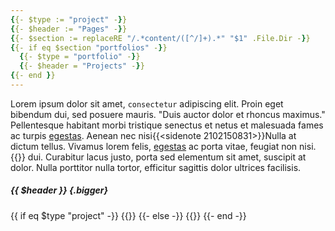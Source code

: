 ```yaml
---
{{- $type := "project" -}}
{{- $header := "Pages" -}}
{{- $section := replaceRE "/.*content/([^/]+).*" "$1" .File.Dir -}}
{{- if eq $section "portfolios" -}}
  {{- $type = "portfolio" -}}
  {{- $header = "Projects" -}}
{{- end }}
---
```


Lorem ipsum dolor sit amet, `consectetur` adipiscing elit. Proin eget bibendum dui, sed posuere mauris. "Duis auctor dolor et rhoncus maximus." Pellentesque habitant morbi tristique senectus et netus et malesuada fames ac turpis [egestas](/demo). Aenean nec nisi{{<sidenote 2102150831>}}Nulla at dictum tellus. Vivamus lorem felis, [egestas](/demo) ac porta vitae, feugiat non nisi.{{</sidenote>}} dui. Curabitur lacus justo, porta sed elementum sit amet, suscipit at dolor. Nulla porttitor nulla tortor, efficitur sagittis dolor ultrices facilisis.

##### {{ $header }} {.bigger}

{{ if eq $type "project" -}}
{{<listprojectpages>}}
{{- else -}}
{{<listprojects>}}
{{- end -}}
